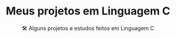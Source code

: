 <h1 align="center"> Meus projetos em Linguagem C </h1>

<p align="center">
  🛠️ Alguns projetos e estudos feitos em Linguagem C </br>
</p>
